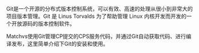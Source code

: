 Git是一个开源的分布式版本控制系统，可以有效、高速的处理从很小到非常大的项目版本管理。Git 是 Linus Torvalds 为了帮助管理 Linux 内核开发而开发的一个开放源码的版本控制软件。

Matchvs使用Git管理CP提交的CPS服务代码，并通过Git自动获取代码、进行编译发布，这里简单介绍下Git的安装和使用。
